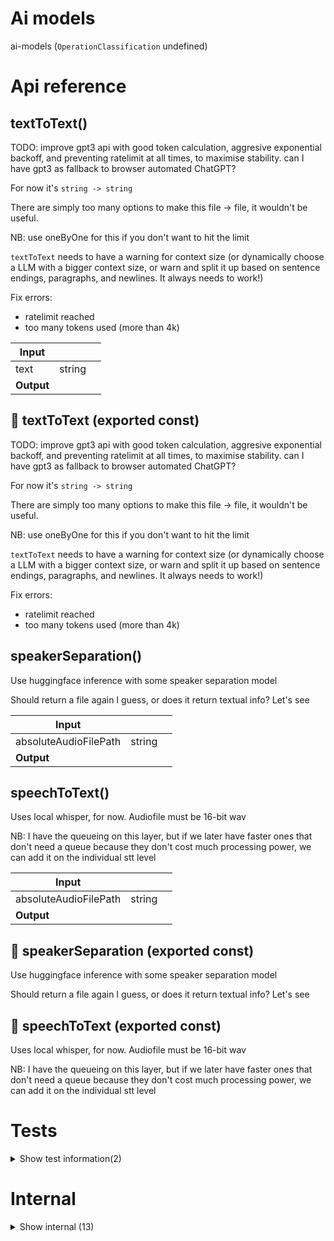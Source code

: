 # Ai models

ai-models (`OperationClassification` undefined)



# Api reference

## textToText()

TODO: improve gpt3 api with good token calculation, aggresive exponential backoff, and preventing ratelimit at all times, to maximise stability. can I have gpt3 as fallback to browser automated ChatGPT?


For now it's `string -> string`

There are simply too many options to make this file -> file, it wouldn't be useful.

NB: use oneByOne for this if you don't want to hit the limit

`textToText` needs to have a warning for context size (or dynamically choose a LLM with a bigger context size, or warn and split it up based on sentence endings, paragraphs, and newlines. It always needs to work!)

Fix errors:

- ratelimit reached
- too many tokens used (more than 4k)


| Input      |    |    |
| ---------- | -- | -- |
| text | string |  |,| config (optional) | { personId?: string, <br />model?: `TextToTextModelEnum`, <br />isInstant?: boolean, <br /> } |  |
| **Output** |    |    |



## 📄 textToText (exported const)

TODO: improve gpt3 api with good token calculation, aggresive exponential backoff, and preventing ratelimit at all times, to maximise stability. can I have gpt3 as fallback to browser automated ChatGPT?


For now it's `string -> string`

There are simply too many options to make this file -> file, it wouldn't be useful.

NB: use oneByOne for this if you don't want to hit the limit

`textToText` needs to have a warning for context size (or dynamically choose a LLM with a bigger context size, or warn and split it up based on sentence endings, paragraphs, and newlines. It always needs to work!)

Fix errors:

- ratelimit reached
- too many tokens used (more than 4k)


## speakerSeparation()

Use huggingface inference with some speaker separation model

Should return a file again I guess, or does it return textual info? Let's see


| Input      |    |    |
| ---------- | -- | -- |
| absoluteAudioFilePath | string |  |
| **Output** |    |    |



## speechToText()

Uses local whisper, for now. Audiofile must be 16-bit wav

NB: I have the queueing on this layer, but if we later have faster ones that don't need a queue because they don't cost much processing power, we can add it on the individual stt level


| Input      |    |    |
| ---------- | -- | -- |
| absoluteAudioFilePath | string |  |
| **Output** |    |    |



## 📄 speakerSeparation (exported const)

Use huggingface inference with some speaker separation model

Should return a file again I guess, or does it return textual info? Let's see


## 📄 speechToText (exported const)

Uses local whisper, for now. Audiofile must be 16-bit wav

NB: I have the queueing on this layer, but if we later have faster ones that don't need a queue because they don't cost much processing power, we can add it on the individual stt level

# Tests

<details><summary>Show test information(2)</summary>
    
  # test()

Test all AI models with simple test functions.
Ensure they never block the thread

TODO: Also supply version for all AI models so it's stored on output correctly


| Input      |    |    |
| ---------- | -- | -- |
| - | | |
| **Output** |    |    |



## 📄 test (unexported const)

Test all AI models with simple test functions.
Ensure they never block the thread

TODO: Also supply version for all AI models so it's stored on output correctly
  </details>

# Internal

<details><summary>Show internal (13)</summary>
    
  # getGroupOrPersonId()

calculate groupId/personId this based on the path (/knowledge/users/[email]/*, etc)


| Input      |    |    |
| ---------- | -- | -- |
| absoluteAudioFilePath | string |  |
| **Output** |    |    |



## imageToText()

Image caption generation using banana.dev API with the carrot model

Takes in a path to an image.
Returns a caption for that image.


| Input      |    |    |
| ---------- | -- | -- |
| absoluteImagePath | string |  |,| config (optional) | { text?: string, <br />similarity?: boolean, <br />maxLength?: number, <br />minLength?: number, <br /> } |  |
| **Output** |    |    |



## languageTranslation()

Might very well be using a LLM Prompt, but there are more niche models that might do a better job, more efficiently, more cheaply, more performantly.


| Input      |    |    |
| ---------- | -- | -- |
| text | string |  |,| targetLanguage | string |  |
| **Output** |    |    |



## musicTrackSeparation()

separates the tracks (should be done with API for something like Spleeter)

TODO: should use the spleeter api somewhere (or similar) and return an object where the keys are track-names and the values are the absolute paths to these files.


| Input      |    |    |
| ---------- | -- | -- |
| absoluteMusicFilePath | string |  |
| **Output** |    |    |



## textToImage()

should use banana.dev Stable Diffusion
promises an absolute path of the resulting image


| Input      |    |    |
| ---------- | -- | -- |
| config | { text?: string, <br />inputTextFilePath?: string, <br />outputFilePath?: string, <br /> } |  |
| **Output** |    |    |



## textToSpeech()

Uses "say" on macbook (for now) until I need this on a higher quality level

promises an absolute path to a generated mp3


| Input      |    |    |
| ---------- | -- | -- |
| config | { text?: string, <br />inputTextFilePath?: string, <br />outputFilePath?: string, <br /> } |  |
| **Output** |    |    |



## 🔹 TextToTextModelEnum

## 📄 getGroupOrPersonId (exported const)

calculate groupId/personId this based on the path (/knowledge/users/[email]/*, etc)


## 📄 imageToText (exported const)

Image caption generation using banana.dev API with the carrot model

Takes in a path to an image.
Returns a caption for that image.


## 📄 languageTranslation (exported const)

Might very well be using a LLM Prompt, but there are more niche models that might do a better job, more efficiently, more cheaply, more performantly.


## 📄 musicTrackSeparation (exported const)

separates the tracks (should be done with API for something like Spleeter)

TODO: should use the spleeter api somewhere (or similar) and return an object where the keys are track-names and the values are the absolute paths to these files.


## 📄 textToImage (exported const)

should use banana.dev Stable Diffusion
promises an absolute path of the resulting image


## 📄 textToSpeech (exported const)

Uses "say" on macbook (for now) until I need this on a higher quality level

promises an absolute path to a generated mp3
  </details>

